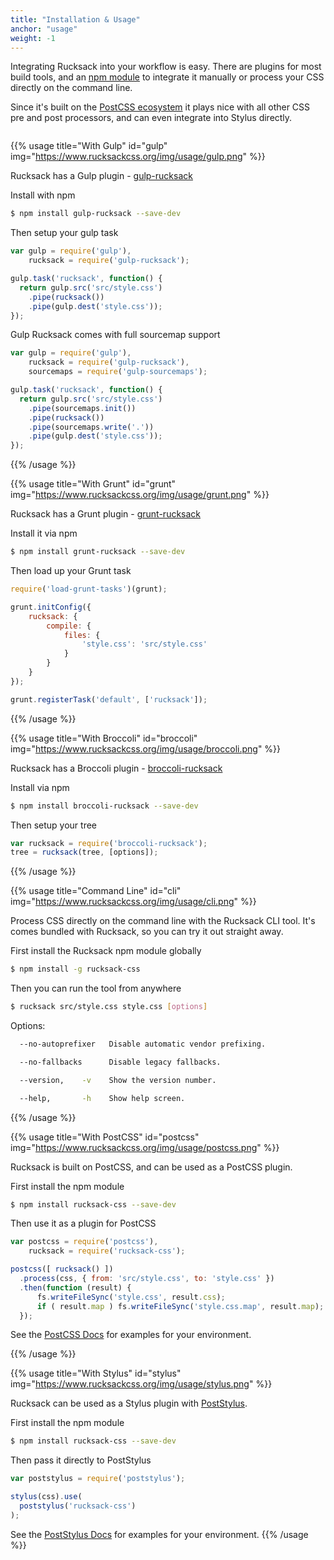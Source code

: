 ```yaml
---
title: "Installation & Usage"
anchor: "usage"
weight: -1
---
```


Integrating Rucksack into your workflow is easy. There are plugins for most build tools, and an [npm module](https://www.npmjs.com/package/rucksack-css) to integrate it manually or process your CSS directly on the command line.

Since it's built on the [PostCSS ecosystem](https://github.com/postcss/postcss) it plays nice with all other CSS pre and post processors, and can even integrate into Stylus directly.

<div style="overflow: auto;">

{{% usage title="With Gulp" id="gulp" img="https://www.rucksackcss.org/img/usage/gulp.png" %}}

Rucksack has a Gulp plugin - [gulp-rucksack](https://github.com/simplaio/gulp-rucksack)

Install with npm
```bash
$ npm install gulp-rucksack --save-dev
```


Then setup your gulp task
```javascript
var gulp = require('gulp'),
    rucksack = require('gulp-rucksack');

gulp.task('rucksack', function() {
  return gulp.src('src/style.css')
    .pipe(rucksack())
    .pipe(gulp.dest('style.css'));
});
```


Gulp Rucksack comes with full sourcemap support

```javascript
var gulp = require('gulp'),
    rucksack = require('gulp-rucksack'),
    sourcemaps = require('gulp-sourcemaps');

gulp.task('rucksack', function() {
  return gulp.src('src/style.css')
    .pipe(sourcemaps.init())
    .pipe(rucksack())
    .pipe(sourcemaps.write('.'))
    .pipe(gulp.dest('style.css'));
});
```

{{% /usage %}}

{{% usage title="With Grunt" id="grunt" img="https://www.rucksackcss.org/img/usage/grunt.png" %}}

Rucksack has a Grunt plugin - [grunt-rucksack](https://github.com/simplaio/grunt-rucksack)

Install it via npm
```bash
$ npm install grunt-rucksack --save-dev
```

Then load up your Grunt task

```javascript
require('load-grunt-tasks')(grunt);

grunt.initConfig({
    rucksack: {
        compile: {
            files: {
                'style.css': 'src/style.css'
            }
        }
    }
});

grunt.registerTask('default', ['rucksack']);
```

{{% /usage %}}

{{% usage title="With Broccoli" id="broccoli" img="https://www.rucksackcss.org/img/usage/broccoli.png" %}}

Rucksack has a Broccoli plugin - [broccoli-rucksack](https://github.com/simplaio/broccoli-rucksack)

Install via npm
```bash
$ npm install broccoli-rucksack --save-dev
```

Then setup your tree
```javascript
var rucksack = require('broccoli-rucksack');
tree = rucksack(tree, [options]);
```

{{% /usage %}}

{{% usage title="Command Line" id="cli" img="https://www.rucksackcss.org/img/usage/cli.png" %}}

Process CSS directly on the command line with the Rucksack CLI tool. It's comes bundled with Rucksack, so you can try it out straight away.

First install the Rucksack npm module globally
```bash
$ npm install -g rucksack-css
```

Then you can run the tool from anywhere
```bash
$ rucksack src/style.css style.css [options]
```

Options:
```bash
  --no-autoprefixer   Disable automatic vendor prefixing.

  --no-fallbacks      Disable legacy fallbacks.

  --version,    -v    Show the version number.

  --help,       -h    Show help screen.
```

{{% /usage %}}

{{% usage title="With PostCSS" id="postcss" img="https://www.rucksackcss.org/img/usage/postcss.png" %}}

Rucksack is built on PostCSS, and can be used as a PostCSS plugin.

First install the npm module
```bash
$ npm install rucksack-css --save-dev
```

Then use it as a plugin for PostCSS
```javascript
var postcss = require('postcss'),
    rucksack = require('rucksack-css');

postcss([ rucksack() ])
  .process(css, { from: 'src/style.css', to: 'style.css' })
  .then(function (result) {
      fs.writeFileSync('style.css', result.css);
      if ( result.map ) fs.writeFileSync('style.css.map', result.map);
  });
```

See the [PostCSS Docs](https://github.com/postcss/postcss) for examples for your environment.

{{% /usage %}}

{{% usage title="With Stylus" id="stylus" img="https://www.rucksackcss.org/img/usage/stylus.png" %}}

Rucksack can be used as a Stylus plugin with [PostStylus](https://github.com/seaneking/poststylus).

First install the npm module
```bash
$ npm install rucksack-css --save-dev
```

Then pass it directly to PostStylus
```javascript
var poststylus = require('poststylus');

stylus(css).use(
  poststylus('rucksack-css')
);
```

See the [PostStylus Docs](https://github.com/seaneking/poststylus) for examples for your environment.
{{% /usage %}}

</div>
